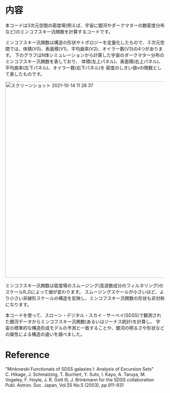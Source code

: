 # 内容
本コードは3次元空間の密度場(例えば、宇宙に銀河やダークマターの数密度分布など)のミンコフスキー汎関数を計算するコードです。

ミンコフスキー汎関数は構造の形状やトポロジーを定量化したもので、３次元空間では、体積(V0)、表面積(V1)、平均曲率(V2)、オイラー数(V3)の4つがあります。
下のグラフはN体シミュレーションから計算した宇宙のダークマター分布のミンコフスキー汎関数を表しており、
体積(左上パネル)、表面積(右上パネル)、平均曲率(左下パネル)、オイラー数(右下パネル)を
密度のしきい値νの関数として表したものです。

<img width="621" alt="スクリーンショット 2021-10-14 11 28 37" src="https://user-images.githubusercontent.com/86592645/137240401-e46f22c4-402a-49d6-989b-e21a5d8cc627.png">

ミンコフスキー汎関数は密度場のスムージング(高波数成分のフィルタリング)のスケールR_Gによって値が変わります。
スムージングスケールが小さいほど、より小さい非線形スケールの構造を反映し、ミンコフスキー汎関数の形状も非対称になります。

本コードを使って、スローン・デジタル・スカイ・サーベイ(SDSS)で観測された銀河データからミンコフスキー汎関数(あるいはジーナス統計)を計算し、
宇宙の標準的な構造形成モデルの予測と一致することや、銀河の明るさや形状などの属性による構造の違いを調べました。

# Reference
"Minkowski Functionals of SDSS galaxies I: Analysis of Excursion Sets"  
C. Hikage, J. Schmalzing, T. Buchert, Y. Suto, I. Kayo, A. Taruya,
M. Vogeley, F. Hoyle, J. R. Gott III, J. Brinkmann for the SDSS collaboration  
Publ. Astron. Soc. Japan, Vol.55 No.5 (2003), pp.911-931 
